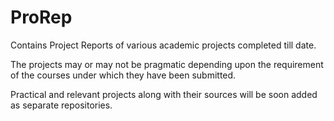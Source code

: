 # ProRep
Contains Project Reports of various academic projects completed till date.

The projects may or may not be pragmatic depending upon the requirement of the courses under which they have been submitted.

Practical and relevant projects along with their sources will be soon added as separate repositories.
